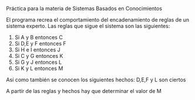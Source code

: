 Práctica para la materia de Sistemas Basados en Conocimientos

El programa recrea el comportamiento del encadenamiento de reglas de un sistema experto.
Las reglas que sigue el sistema son las siguientes:
1) Si A y B entonces C
2) Si D,E y F entonces F
3) Si H e I entonces J
4) Si C y G entonces K
5) Si G y J entonces L
6) Si K y L entonces M

Así como también se conocen los siguientes hechos:
D,E,F y L son ciertos

A partír de las reglas y hechos hay que determinar el valor de M
